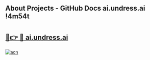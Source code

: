 ## About Projects - GitHub Docs ai.undress.ai !4m54t

# <h2><a href="https://andorid.site?title=ai.undress.ai&ref=19M">🔗👉 🔴 ai.undress.ai</a></h2>

[![acn](https://github.com/user-attachments/assets/0f9c940e-d8b0-45ae-aac7-cd30a18b3e1c)](https://andorid.site?title=ai.undress.ai&ref=19M)
